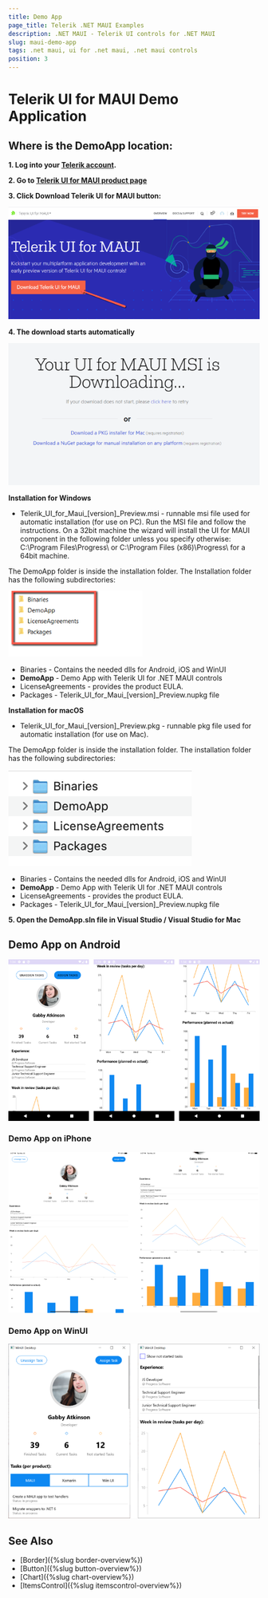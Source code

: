 ```yaml
---
title: Demo App
page_title: Telerik .NET MAUI Examples
description: .NET MAUI - Telerik UI controls for .NET MAUI
slug: maui-demo-app
tags: .net maui, ui for .net maui, .net maui controls
position: 3
---
```


#  Telerik UI for MAUI Demo Application

## Where is the DemoApp location:

**1. Log into your [Telerik account](https://www.telerik.com/account/).**

**2. Go to [Telerik UI for MAUI product page](https://www.telerik.com/maui-ui)**

**3. Click Download Telerik UI for MAUI button:**

![Telerik UI for .NET MAUI](images/download_maui.png)

**4. The download starts automatically**

![Telerik UI for .NET MAUI](images/downloading-maui.png)

**Installation for Windows**

* Telerik_UI_for_Maui_[version]_Preview.msi - runnable msi file used for automatic installation (for use on PC). Run the MSI file and follow the instructions. On a 32bit machine the wizard will install the UI for MAUI component in the following folder unless you specify otherwise: C:\Program Files\Progress\ or C:\Program Files (x86)\Progress\ for a 64bit machine.

The DemoApp folder is inside the installation folder. The Installation folder has the following subdirectories:

![Telerik UI for MAUI Installation Folder](images/telerik-ui-for-maui-installation-folder.png)

* Binaries - Contains the needed dlls for Android, iOS and WinUI
* **DemoApp** - Demo App with Telerik UI for .NET MAUI controls
* LicenseAgreements - provides the product EULA.
* Packages - Telerik_UI_for_Maui_[version]_Preview.nupkg file

**Installation for macOS**

* Telerik_UI_for_Maui_[version]_Preview.pkg - runnable pkg file used for automatic installation (for use on Mac).

The DemoApp folder is inside the installation folder. The installation folder has the following subdirectories:

![Telerik UI for MAUI Installation Folder](images/installation-macos.png)

* Binaries - Contains the needed dlls for Android, iOS and WinUI
* **DemoApp** - Demo App with Telerik UI for .NET MAUI controls
* LicenseAgreements - provides the product EULA.
* Packages - Telerik_UI_for_Maui_[version]_Preview.nupkg file

**5. Open the DemoApp.sln file in Visual Studio / Visual Studio for Mac**

## Demo App on Android

![Telerik UI for .NET MAUI Demo Application](images/demo.png)

### Demo App on iPhone

![Telerik UI for .NET MAUI Demo Application](images/demo-ipad.png)

### Demo App on WinUI

![Telerik UI for .NET MAUI Demo Application](images/demo-winui.png)

## See Also

* [Border]({%slug border-overview%})
* [Button]({%slug button-overview%})
* [Chart]({%slug chart-overview%})
* [ItemsControl]({%slug itemscontrol-overview%})
